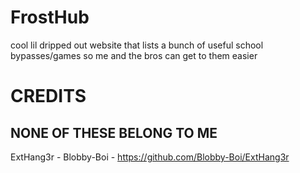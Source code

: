 # FrostHub
cool lil dripped out website that lists a bunch of useful school bypasses/games so me and the bros can get to them easier

# CREDITS

## NONE OF THESE BELONG TO ME

ExtHang3r - Blobby-Boi - https://github.com/Blobby-Boi/ExtHang3r


